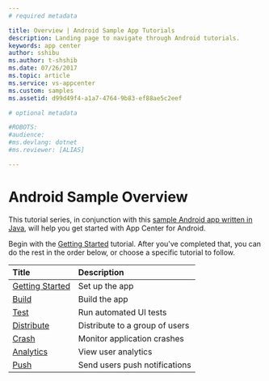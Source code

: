 ```yaml
---
# required metadata

title: Overview | Android Sample App Tutorials
description: Landing page to navigate through Android tutorials.
keywords: app center
author: sshibu
ms.author: t-shshib
ms.date: 07/26/2017
ms.topic: article
ms.service: vs-appcenter
ms.custom: samples
ms.assetid: d99d49f4-a1a7-4764-9b83-ef88ae5c2eef

# optional metadata

#ROBOTS:
#audience:
#ms.devlang: dotnet
#ms.reviewer: [ALIAS]

---
```



# Android Sample Overview

This tutorial series, in conjunction with this [sample Android app written in Java](https://github.com/MobileCenter/sampleapp-android), will help you get started with App Center for Android.

Begin with the [Getting Started](getting-started.md) tutorial. After you've completed that, you can do the rest in the order below, or choose a specific tutorial to follow.

| Title | Description |
|:-|:-|
| [Getting Started](getting-started.md) | Set up the app |
| [Build](build.md) | Build the app |
| [Test](test.md) | Run automated UI tests |
| [Distribute](distribute.md)| Distribute to a group of users |
| [Crash](crashes.md) | Monitor application crashes |
| [Analytics](analytics.md)  | View user analytics |
| [Push](push.md) | Send users push notifications |
